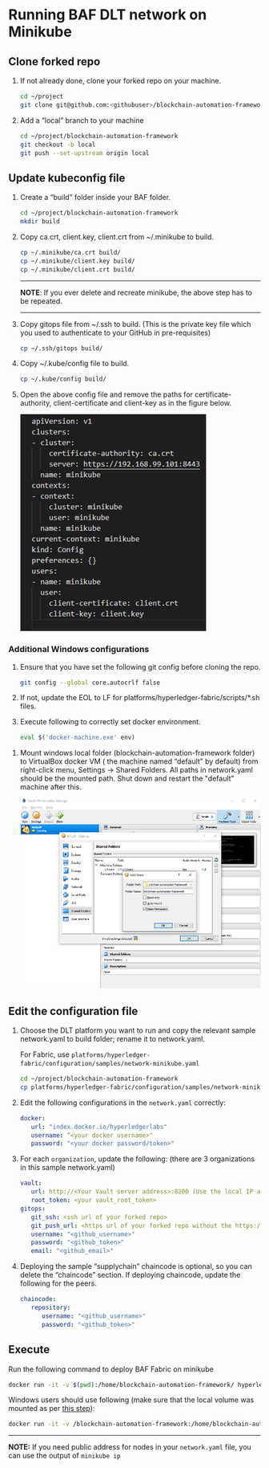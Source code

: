 # Running BAF DLT network on Minikube

## Clone forked repo
1. If not already done, clone your forked repo on your machine.

   ```bash
   cd ~/project
   git clone git@github.com:<githubuser>/blockchain-automation-framework.git
   ```
1. Add a “local” branch to your machine
   ```bash
   cd ~/project/blockchain-automation-framework
   git checkout -b local	
   git push --set-upstream origin local
   ```

## Update kubeconfig file
1. Create a “build” folder inside your BAF folder.
   ```bash
   cd ~/project/blockchain-automation-framework
   mkdir build
   ```
1. Copy ca.crt, client.key, client.crt from ~/.minikube to build.
   ```bash
   cp ~/.minikube/ca.crt build/
   cp ~/.minikube/client.key build/
   cp ~/.minikube/client.crt build/
   ```
   ---
   **NOTE**: If you ever delete and recreate minikube, the above step has to be repeated.

   ---
1. Copy gitops file from ~/.ssh to build. (This is the private key file which you used to authenticate to your GitHub in pre-requisites)
   ```bash
   cp ~/.ssh/gitops build/
   ```
1. Copy ~/.kube/config file to build.
   ```bash
   cp ~/.kube/config build/
   ```

1. Open the above config file and remove the paths for certificate-authority, client-certificate and client-key as in the figure below.

   ![](./../_static/minikube-config.jpg)


### Additional Windows configurations
1. Ensure that you have set the following git config before cloning the repo. 
   ```bash
   git config --global core.autocrlf false
   ```
   
1. If not, update the EOL to LF for platforms/hyperledger-fabric/scripts/*.sh files.

1. Execute following to correctly set docker environment.
   ```bash
   eval $('docker-machine.exe' env)
   ```
<a name = "windows_mount"></a>
1. Mount windows local folder (blockchain-automation-framework folder) to VirtualBox docker VM ( the machine named “default” by default) from right-click menu, Settings -> Shared Folders. All paths in network.yaml should be the mounted path. Shut down and restart the "default" machine after this.

   ![](./../_static/virtualbox-mountfolder.png)

## Edit the configuration file

1. Choose the DLT platform you want to run and copy the relevant sample network.yaml to build folder; rename it to network.yaml.

   For Fabric, use `platforms/hyperledger-fabric/configuration/samples/network-minikube.yaml`
   ```bash
   cd ~/project/blockchain-automation-framework
   cp platforms/hyperledger-fabric/configuration/samples/network-minikube.yaml build/network.yaml
   ```

1. Edit the following configurations in the `network.yaml` correctly:
   ```yaml
   docker:
      url: "index.docker.io/hyperledgerlabs"
      username: “<your docker username>"
      password: "<your docker password/token>"
   ```
1. For each `organization`, update the following: (there are 3 organizations in this sample network.yaml)
   ```yaml
   vault:
      url: http://<Your Vault server address>:8200 (Use the local IP address rather than localhost)
      root_token: <your vault_root_token>
   gitops:
      git_ssh: <ssh url of your forked repo>
      git_push_url: <https url of your forked repo without the https://)
      username: "<github_username>"          
      password: "<github_token>"         
      email: "<github_email>"
   ```

1. Deploying the sample “supplychain” chaincode is optional, so you can delete the “chaincode” section. If deploying chaincode, update the following for the peers.
   ```yaml
   chaincode:
      repository:
         username: "<github_username>"
         password: "<github_token>"
   ```

## Execute
Run the following command to deploy BAF Fabric on minikube
```bash
docker run -it -v $(pwd):/home/blockchain-automation-framework/ hyperledgerlabs/baf-build
```
Windows users should use following (make sure that the local volume was mounted as per [this step](#windows_mount)):
```bash
docker run -it -v /blockchain-automation-framework:/home/blockchain-automation-framework/ hyperledgerlabs/baf-build
```

---
**NOTE:** If you need public address for nodes in your `network.yaml` file, you can use the output of `minikube ip`
